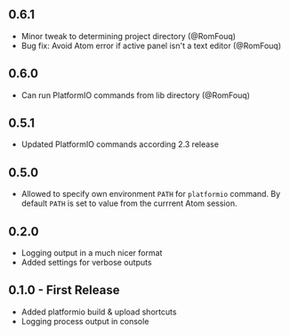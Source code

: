 ## 0.6.1
* Minor tweak to determining project directory (@RomFouq)
* Bug fix: Avoid Atom error if active panel isn't a text editor (@RomFouq)

## 0.6.0
* Can run PlatformIO commands from lib directory (@RomFouq)

## 0.5.1
* Updated PlatformIO commands according 2.3 release

## 0.5.0
* Allowed to specify own environment `PATH` for `platformio` command.
  By default `PATH` is set to value from the currrent Atom session.

## 0.2.0
* Logging output in a much nicer format
* Added settings for verbose outputs

## 0.1.0 - First Release
* Added platformio build & upload shortcuts
* Logging process output in console
